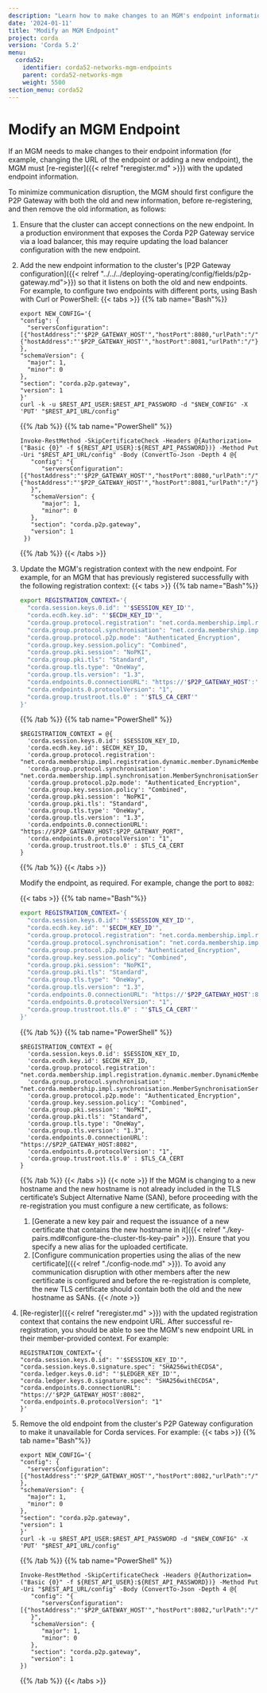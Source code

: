 ```yaml
---
description: "Learn how to make changes to an MGM's endpoint information by re-registering the member with the updated information."
date: '2024-01-11'
title: "Modify an MGM Endpoint"
project: corda
version: 'Corda 5.2'
menu:
  corda52:
    identifier: corda52-networks-mgm-endpoints
    parent: corda52-networks-mgm
    weight: 5500
section_menu: corda52
---
```


# Modify an MGM Endpoint

If an MGM needs to make changes to their endpoint information (for example, changing the URL of the endpoint or adding a new endpoint), the MGM must [re-register]({{< relref "reregister.md" >}}) with the updated endpoint information.

To minimize communication disruption, the MGM should first configure the P2P Gateway with both the old and new information, before re-registering, and then remove the old information, as follows:

1. Ensure that the cluster can accept connections on the new endpoint.
   In a production environment that exposes the Corda P2P Gateway service via a load balancer, this may require updating the load balancer configuration with the new endpoint.
2. Add the new endpoint information to the cluster's [P2P Gateway configuration]({{< relref "../../../deploying-operating/config/fields/p2p-gateway.md">}}) so that it listens on both the old and new endpoints. For example, to configure two endpoints with different ports, using Bash with Curl or PowerShell:
   {{< tabs >}}
   {{% tab name="Bash"%}}
   ```shell
   export NEW_CONFIG='{
   "config": {
     "serversConfiguration":[{"hostAddress":"'$P2P_GATEWAY_HOST'","hostPort":8080,"urlPath":"/"}, {"hostAddress":"'$P2P_GATEWAY_HOST'","hostPort":8081,"urlPath":"/"}]
   },
   "schemaVersion": {
     "major": 1,
     "minor": 0
   },
   "section": "corda.p2p.gateway",
   "version": 1
   }'
   curl -k -u $REST_API_USER:$REST_API_PASSWORD -d "$NEW_CONFIG" -X 'PUT' "$REST_API_URL/config"
   ```
   {{% /tab %}}
   {{% tab name="PowerShell" %}}
   ```shell
   Invoke-RestMethod -SkipCertificateCheck -Headers @{Authorization=("Basic {0}" -f ${REST_API_USER}:${REST_API_PASSWORD})} -Method Put -Uri "$REST_API_URL/config" -Body (ConvertTo-Json -Depth 4 @{
      "config": "{
         "serversConfiguration":[{"hostAddress":"'$P2P_GATEWAY_HOST'","hostPort":8080,"urlPath":"/"}, {"hostAddress":"'$P2P_GATEWAY_HOST'","hostPort":8081,"urlPath":"/"}]
      }",
      "schemaVersion": {
         "major": 1,
         "minor": 0
      },
      "section": "corda.p2p.gateway",
      "version": 1
    })
   ```
   {{% /tab %}}
   {{< /tabs >}}
3. Update the MGM's registration context with the new endpoint. For example, for an MGM that has previously registered successfully with the following registration context:
   {{< tabs >}}
   {{% tab name="Bash"%}}
   ```bash
   export REGISTRATION_CONTEXT='{
     "corda.session.keys.0.id": "'$SESSION_KEY_ID'",
     "corda.ecdh.key.id": "'$ECDH_KEY_ID'",
     "corda.group.protocol.registration": "net.corda.membership.impl.registration.dynamic.member.DynamicMemberRegistrationService",
     "corda.group.protocol.synchronisation": "net.corda.membership.impl.synchronisation.MemberSynchronisationServiceImpl",
     "corda.group.protocol.p2p.mode": "Authenticated_Encryption",
     "corda.group.key.session.policy": "Combined",
     "corda.group.pki.session": "NoPKI",
     "corda.group.pki.tls": "Standard",
     "corda.group.tls.type": "OneWay",
     "corda.group.tls.version": "1.3",
     "corda.endpoints.0.connectionURL": "https://'$P2P_GATEWAY_HOST':'$P2P_GATEWAY_PORT'",
     "corda.endpoints.0.protocolVersion": "1",
     "corda.group.trustroot.tls.0" : "'$TLS_CA_CERT'"
   }'
   ```
   {{% /tab %}}
   {{% tab name="PowerShell" %}}
   ```shell
   $REGISTRATION_CONTEXT = @{
     'corda.session.keys.0.id': $SESSION_KEY_ID,
     'corda.ecdh.key.id': $ECDH_KEY_ID,
     'corda.group.protocol.registration': "net.corda.membership.impl.registration.dynamic.member.DynamicMemberRegistrationService",
     'corda.group.protocol.synchronisation': "net.corda.membership.impl.synchronisation.MemberSynchronisationServiceImpl",
     'corda.group.protocol.p2p.mode': "Authenticated_Encryption",
     'corda.group.key.session.policy': "Combined",
     'corda.group.pki.session': "NoPKI",
     'corda.group.pki.tls': "Standard",
     'corda.group.tls.type': "OneWay",
     'corda.group.tls.version': "1.3",
     'corda.endpoints.0.connectionURL': "https://$P2P_GATEWAY_HOST:$P2P_GATEWAY_PORT",
     'corda.endpoints.0.protocolVersion': "1",
     'corda.group.trustroot.tls.0' : $TLS_CA_CERT
   }
   ```
   {{% /tab %}}
   {{< /tabs >}}

   Modify the endpoint, as required. For example, change the port to `8082`:

   {{< tabs >}}
   {{% tab name="Bash"%}}
   ```bash
   export REGISTRATION_CONTEXT='{
     "corda.session.keys.0.id": "'$SESSION_KEY_ID'",
     "corda.ecdh.key.id": "'$ECDH_KEY_ID'",
     "corda.group.protocol.registration": "net.corda.membership.impl.registration.dynamic.member.DynamicMemberRegistrationService",
     "corda.group.protocol.synchronisation": "net.corda.membership.impl.synchronisation.MemberSynchronisationServiceImpl",
     "corda.group.protocol.p2p.mode": "Authenticated_Encryption",
     "corda.group.key.session.policy": "Combined",
     "corda.group.pki.session": "NoPKI",
     "corda.group.pki.tls": "Standard",
     "corda.group.tls.type": "OneWay",
     "corda.group.tls.version": "1.3",
     "corda.endpoints.0.connectionURL": "https://'$P2P_GATEWAY_HOST':8082",
     "corda.endpoints.0.protocolVersion": "1",
     "corda.group.trustroot.tls.0" : "'$TLS_CA_CERT'"
   }'
   ```
   {{% /tab %}}
   {{% tab name="PowerShell" %}}
   ```shell
   $REGISTRATION_CONTEXT = @{
     'corda.session.keys.0.id': $SESSION_KEY_ID,
     'corda.ecdh.key.id': $ECDH_KEY_ID,
     'corda.group.protocol.registration': "net.corda.membership.impl.registration.dynamic.member.DynamicMemberRegistrationService",
     'corda.group.protocol.synchronisation': "net.corda.membership.impl.synchronisation.MemberSynchronisationServiceImpl",
     'corda.group.protocol.p2p.mode': "Authenticated_Encryption",
     'corda.group.key.session.policy': "Combined",
     'corda.group.pki.session': "NoPKI",
     'corda.group.pki.tls': "Standard",
     'corda.group.tls.type': "OneWay",
     'corda.group.tls.version': "1.3",
     'corda.endpoints.0.connectionURL': "https://$P2P_GATEWAY_HOST:8082",
     'corda.endpoints.0.protocolVersion': "1",
     'corda.group.trustroot.tls.0' : $TLS_CA_CERT
   }
   ```
   {{% /tab %}}
   {{< /tabs >}}
   {{< note >}}
   If the MGM is changing to a new hostname and the new hostname is not already included in the TLS certificate’s Subject Alternative Name (SAN), before proceeding with the re-registration you must configure a new certificate, as follows:
   1. [Generate a new key pair and request the issuance of a new certificate that contains the new hostname in it]({{< relref "./key-pairs.md#configure-the-cluster-tls-key-pair" >}}). Ensure that you specify a new alias for the uploaded certificate.
   2. [Configure communication properties using the alias of the new certificate]({{< relref "./config-node.md" >}}).
   To avoid any communication disruption with other members after the new certificate is configured and before the re-registration is complete, the new TLS certificate should contain both the old and the new hostname as SANs.
   {{< /note >}}
4. [Re-register]({{< relref "reregister.md" >}}) with the updated registration context that contains the new endpoint URL. After successful re-registration, you should be able to see the MGM's new endpoint URL in their member-provided context. For example:
   ```shell
   REGISTRATION_CONTEXT='{
   "corda.session.keys.0.id": "'$SESSION_KEY_ID'",
   "corda.session.keys.0.signature.spec": "SHA256withECDSA",
   "corda.ledger.keys.0.id": "'$LEDGER_KEY_ID'",
   "corda.ledger.keys.0.signature.spec": "SHA256withECDSA",
   "corda.endpoints.0.connectionURL": "https://'$P2P_GATEWAY_HOST':8082",
   "corda.endpoints.0.protocolVersion": "1"
   }'
   ```
5. Remove the old endpoint from the cluster's P2P Gateway configuration to make it unavailable for Corda services. For example:
   {{< tabs >}}
   {{% tab name="Bash"%}}
   ```shell
   export NEW_CONFIG='{
   "config": {
     "serversConfiguration":[{"hostAddress":"'$P2P_GATEWAY_HOST'","hostPort":8082,"urlPath":"/"}]
   },
   "schemaVersion": {
     "major": 1,
     "minor": 0
   },
   "section": "corda.p2p.gateway",
   "version": 1
   }'
   curl -k -u $REST_API_USER:$REST_API_PASSWORD -d "$NEW_CONFIG" -X 'PUT' "$REST_API_URL/config"
   ```
   {{% /tab %}}
   {{% tab name="PowerShell" %}}
   ```shell
   Invoke-RestMethod -SkipCertificateCheck -Headers @{Authorization=("Basic {0}" -f ${REST_API_USER}:${REST_API_PASSWORD})} -Method Put -Uri "$REST_API_URL/config" -Body (ConvertTo-Json -Depth 4 @{
      "config": "{
         "serversConfiguration":[{"hostAddress":"'$P2P_GATEWAY_HOST'","hostPort":8082,"urlPath":"/"}]
      }",
      "schemaVersion": {
         "major": 1,
         "minor": 0
      },
      "section": "corda.p2p.gateway",
      "version": 1
   })
   ```
   {{% /tab %}}
   {{< /tabs >}}
